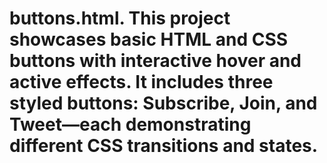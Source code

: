 # buttons.html. This project showcases basic HTML and CSS buttons with interactive hover and active effects. It includes three styled buttons: **Subscribe**, **Join**, and **Tweet**—each demonstrating different CSS transitions and states.

